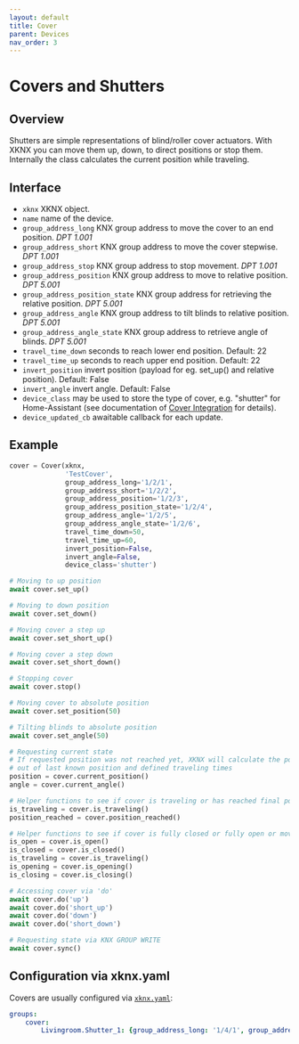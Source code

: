 ```yaml
---
layout: default
title: Cover
parent: Devices
nav_order: 3
---
```


# [](#header-1)Covers and Shutters

## [](#header-2)Overview

Shutters are simple representations of blind/roller cover actuators. With XKNX you can move them up, down, to direct positions or stop them. Internally the class calculates the current position while traveling.

## [](#header-2)Interface

- `xknx` XKNX object.
- `name` name of the device.
- `group_address_long` KNX group address to move the cover to an end position. *DPT 1.001*
- `group_address_short` KNX group address to move the cover stepwise. *DPT 1.001*
- `group_address_stop` KNX group address to stop movement. *DPT 1.001*
- `group_address_position` KNX group address to move to relative position. *DPT 5.001*
- `group_address_position_state` KNX group address for retrieving the relative position. *DPT 5.001*
- `group_address_angle` KNX group address to tilt blinds to relative position. *DPT 5.001*
- `group_address_angle_state` KNX group address to retrieve angle of blinds. *DPT 5.001*
- `travel_time_down` seconds to reach lower end position. Default: 22
- `travel_time_up` seconds to reach upper end position. Default: 22
- `invert_position` invert position (payload for eg. set_up() and relative position). Default: False
- `invert_angle` invert angle. Default: False
- `device_class` may be used to store the type of cover, e.g. "shutter" for Home-Assistant (see documentation of [Cover Integration](https://www.home-assistant.io/integrations/cover/) for details).
- `device_updated_cb` awaitable callback for each update.

## [](#header-2)Example

```python
cover = Cover(xknx,
              'TestCover',
              group_address_long='1/2/1',
              group_address_short='1/2/2',
              group_address_position='1/2/3',
              group_address_position_state='1/2/4',
              group_address_angle='1/2/5',
              group_address_angle_state='1/2/6',
              travel_time_down=50,
              travel_time_up=60,
              invert_position=False,
              invert_angle=False,
              device_class='shutter')

# Moving to up position
await cover.set_up()

# Moving to down position
await cover.set_down()

# Moving cover a step up
await cover.set_short_up()

# Moving cover a step down
await cover.set_short_down()

# Stopping cover
await cover.stop()

# Moving cover to absolute position
await cover.set_position(50)

# Tilting blinds to absolute position
await cover.set_angle(50)

# Requesting current state
# If requested position was not reached yet, XKNX will calculate the position
# out of last known position and defined traveling times
position = cover.current_position()
angle = cover.current_angle()

# Helper functions to see if cover is traveling or has reached final position
is_traveling = cover.is_traveling()
position_reached = cover.position_reached()

# Helper functions to see if cover is fully closed or fully open or moving
is_open = cover.is_open()
is_closed = cover.is_closed()
is_traveling = cover.is_traveling()
is_opening = cover.is_opening()
is_closing = cover.is_closing()

# Accessing cover via 'do'
await cover.do('up')
await cover.do('short_up')
await cover.do('down')
await cover.do('short_down')

# Requesting state via KNX GROUP WRITE
await cover.sync()
```

## [](#header-2)Configuration via **xknx.yaml**

Covers are usually configured via [`xknx.yaml`](/configuration):

```yaml
groups:
    cover:
        Livingroom.Shutter_1: {group_address_long: '1/4/1', group_address_short: '1/4/2', group_address_position_feedback: '1/4/3', group_address_position: '1/4/4', travel_time_down: 50, travel_time_up: 60 }
```
